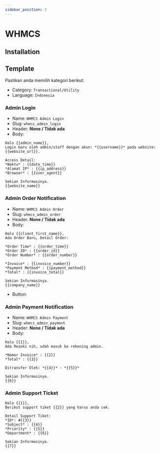```yaml
---
sidebar_position: 3
---
```


# WHMCS

## Installation

## Template

Pastikan anda memilih kategori berikut:

- Category: `Transactional/Utility`
- Language: `Indonesia`


### Admin Login

- Name: `WHMCS Admin Login`
- Slug: `whmcs_admin_login`
- Header: **None / Tidak ada**
- Body:

```
Halo {{admin_name}},
Login baru oleh admin/staff dengan akun: *{{username}}* pada website: {{website_url}}.

Access Detail:
*Waktu* : {{date_time}}
*Alamat IP* : {{ip_address}}
*Browser* : {{user_agent}}

Sekian Informasinya.
{{website_name}}
```

### Admin Order Notification

- Name: `WHMCS Admin Order`
- Slug: `whmcs_admin_order`
- Header: **None / Tidak ada**
- Body:

```
Halo {{client_first_name}},
Ada Order Baru, Detail Order:

*Order Time* : {{order_time}} 
*Order ID* : {{order_id}}
*Order Number* : {{order_number}}

*Invoice* : {{invoice_number}}
*Payment Method* : {{payment_method}}
*Total* : {{invoice_total}}

Sekian Informasinya.
{{company_name}}
```
- Button: 

### Admin Payment Notification

- Name: `WHMCS Admin Payment`
- Slug: `whmcs_admin_payment`
- Header: **None / Tidak ada**
- Body:

```
Halo {{1}},
Ada Rezeki nih, udah masuk ke rekening admin.

*Nomor Invoice* : {{2}}
*Total* : {{3}}

Ditransfer Oleh: *{{4}}* - *{{5}}*

Sekian Informasinya.
{{6}}
```


### Admin Support Ticket

```
Halo {{1}},
Berikut support tiket {{2}} yang harus anda cek.

Detail Support Tiket:
*ID*: #{{3}}
*Subject* : {{4}}
*Priority* : {{5}}
*Department* : {{6}}

Sekian Informasinya.
{{7}}
```